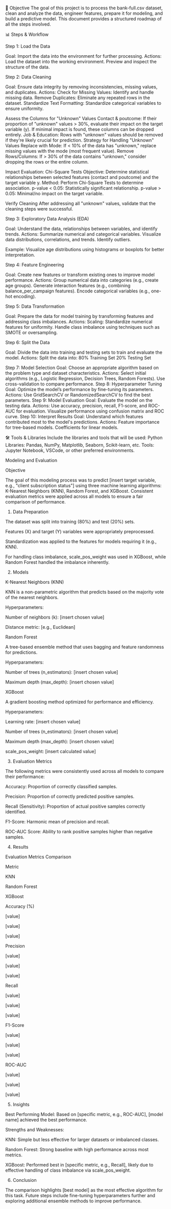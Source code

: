 🚀 Objective
The goal of this project is to process the bank-full.csv dataset, clean and analyze the data, engineer features, prepare it for modeling, and build a predictive model. This document provides a structured roadmap of all the steps involved.

📊 Steps & Workflow

Step 1: Load the Data

Goal: Import the data into the environment for further processing.
Actions:
Load the dataset into the working environment.
Preview and inspect the structure of the data.

Step 2: Data Cleaning

Goal: Ensure data integrity by removing inconsistencies, missing values, and duplicates.
Actions:
Check for Missing Values: Identify and handle missing data.
Remove Duplicates: Eliminate any repeated rows in the dataset.
Standardize Text Formatting: Standardize categorical variables to ensure uniformity.

Assess the Columns for "Unknown" Values
Contact & poutcome:
If their proportion of "unknown" values > 30%, evaluate their impact on the target variable (y).
If minimal impact is found, these columns can be dropped entirely.
Job & Education:
Rows with "unknown" values should be removed if they're likely crucial for prediction.
Strategy for Handling "Unknown" Values
Replace with Mode:
If < 10% of the data has "unknown," replace missing values with the mode (most frequent value).
Remove Rows/Columns:
If > 30% of the data contains "unknown," consider dropping the rows or the entire column.

Impact Evaluation: Chi-Square Tests
Objective: Determine statistical relationships between selected features (contact and poutcome) and the target variable y.
Method: Perform Chi-Square Tests to determine association.
p-value < 0.05: Statistically significant relationship.
p-value > 0.05: Minimal/no impact on the target variable.

Verify Cleaning
After addressing all "unknown" values, validate that the cleaning steps were successful.

Step 3: Exploratory Data Analysis (EDA)

Goal: Understand the data, relationships between variables, and identify trends.
Actions:
Summarize numerical and categorical variables.
Visualize data distributions, correlations, and trends.
Identify outliers.

Example:
Visualize age distributions using histograms or boxplots for better interpretation.

Step 4: Feature Engineering

Goal: Create new features or transform existing ones to improve model performance.
Actions:
Group numerical data into categories (e.g., create age groups).
Generate interaction features (e.g., combining balance_per_campaign features).
Encode categorical variables (e.g., one-hot encoding).

Step 5: Data Transformation

Goal: Prepare the data for model training by transforming features and addressing class imbalances.
Actions:
Scaling: Standardize numerical features for uniformity.
Handle class imbalance using techniques such as SMOTE or oversampling.

Step 6: Split the Data

Goal: Divide the data into training and testing sets to train and evaluate the model.
Actions:
Split the data into:
80% Training Set
20% Testing Set

Step 7: Model Selection
Goal: Choose an appropriate algorithm based on the problem type and dataset characteristics.
Actions:
Select initial algorithms (e.g., Logistic Regression, Decision Trees, Random Forests).
Use cross-validation to compare performance.
Step 8: Hyperparameter Tuning
Goal: Optimize the model’s performance by fine-tuning its parameters.
Actions:
Use GridSearchCV or RandomizedSearchCV to find the best parameters.
Step 9: Model Evaluation
Goal: Evaluate the model on the testing data.
Actions:
Use accuracy, precision, recall, F1-score, and ROC-AUC for evaluation.
Visualize performance using confusion matrix and ROC curve.
Step 10: Interpret Results
Goal: Understand which features contributed most to the model's predictions.
Actions:
Feature importance for tree-based models.
Coefficients for linear models.

🛠️ Tools & Libraries
Include the libraries and tools that will be used:
Python Libraries: Pandas, NumPy, Matplotlib, Seaborn, Scikit-learn, etc.
Tools: Jupyter Notebook, VSCode, or other preferred environments.


Modeling and Evaluation

Objective

The goal of this modeling process was to predict [insert target variable, e.g., "client subscription status"] using three machine learning algorithms: K-Nearest Neighbors (KNN), Random Forest, and XGBoost. Consistent evaluation metrics were applied across all models to ensure a fair comparison of performance.

1. Data Preparation

The dataset was split into training (80%) and test (20%) sets.

Features (X) and target (Y) variables were appropriately preprocessed.

Standardization was applied to the features for models requiring it (e.g., KNN).

For handling class imbalance, scale_pos_weight was used in XGBoost, while Random Forest handled the imbalance inherently.

2. Models

K-Nearest Neighbors (KNN)

KNN is a non-parametric algorithm that predicts based on the majority vote of the nearest neighbors.

Hyperparameters:

Number of neighbors (k): [insert chosen value]

Distance metric: [e.g., Euclidean]

Random Forest

A tree-based ensemble method that uses bagging and feature randomness for predictions.

Hyperparameters:

Number of trees (n_estimators): [insert chosen value]

Maximum depth (max_depth): [insert chosen value]

XGBoost

A gradient boosting method optimized for performance and efficiency.

Hyperparameters:

Learning rate: [insert chosen value]

Number of trees (n_estimators): [insert chosen value]

Maximum depth (max_depth): [insert chosen value]

scale_pos_weight: [insert calculated value]

3. Evaluation Metrics

The following metrics were consistently used across all models to compare their performance:

Accuracy: Proportion of correctly classified samples.

Precision: Proportion of correctly predicted positive samples.

Recall (Sensitivity): Proportion of actual positive samples correctly identified.

F1-Score: Harmonic mean of precision and recall.

ROC-AUC Score: Ability to rank positive samples higher than negative samples.

4. Results

Evaluation Metrics Comparison

Metric

KNN

Random Forest

XGBoost

Accuracy (%)

[value]

[value]

[value]

Precision

[value]

[value]

[value]

Recall

[value]

[value]

[value]

F1-Score

[value]

[value]

[value]

ROC-AUC

[value]

[value]

[value]

5. Insights

Best Performing Model: Based on [specific metric, e.g., ROC-AUC], [model name] achieved the best performance.

Strengths and Weaknesses:

KNN: Simple but less effective for larger datasets or imbalanced classes.

Random Forest: Strong baseline with high performance across most metrics.

XGBoost: Performed best in [specific metric, e.g., Recall], likely due to effective handling of class imbalance via scale_pos_weight.

6. Conclusion

The comparison highlights [best model] as the most effective algorithm for this task. Future steps include fine-tuning hyperparameters further and exploring additional ensemble methods to improve performance.

